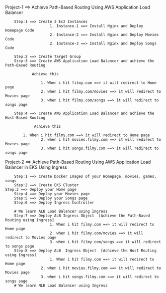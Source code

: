 Project-1 ==> Achieve Path-Based Routing Using AWS Application Load Balancer

        Step:1 ==> Create 3 Ec2 Instances 
                        1. Instance-1 ==> Install Nginx and Deploy Homepage Code
                        2. Instance-2 ==> Install Nginx and Deploy Movies Code
                        2. Instance-3 ==> Install Nginx and Deploy Songs Code

        Step:2 ==> Create Target Group
        Step:3 ==> Create AWS Application Load Balancer and achieve the Path-Based Routing

                Achieve this

	                1. When i hit filmy.com ==> it will redirect to Home page
	                2. when i hit filmy.com/movies ==> it will redirect to Movies page
	                3. when i hit filmy.com/songs ==> it will redirect to songs page

        Step:4 ==> Create AWS Application Load Balancer and achieve the Host-Based Routing

                 Achieve this

   			1. When i hit filmy.com ==> it will redirect to Home page
	                2. when i hit movies.filmy.com ==> it will redirect to Movies page
	                3. when i hit songs.filmy.com ==> it will redirect to songs page


Project-2 ==> Achieve Path-Based Routing Using AWS Application Load Balancer in EKS Using Ingress
        
        Step:1 ==> Create Docker Images of your Homepage, movies, games, songs
        Step:2 ==> Create EKS Cluster
	Step:3 ==> Deploy your Home page 
        Step:4 ==> Deploy your Movies page
        Step:5 ==> Deploy your Songs page 
        Step:6 ==> Deploy Ingress Controller
       
        # We learn ALB Load Balancer using Ingress
        Step:7 ==> Deploy ALB Ingress Object  [Achieve the Path-Based Routing using Ingress]
                        1. When i hit filmy.com ==> it will redirect to Home page
                        2. when i hit filmy.com/movies ==> it will redirect to Movies page
                        3. when i hit filmy.com/songs ==> it will redirect to songs page
        Step:8 ==> Deploy ALB  Ingress Object  [Achieve the Host Routing using Ingress]
                        1. When i hit filmy.com ==> it will redirect to Home page
	                2. when i hit movies.filmy.com ==> it will redirect to Movies page
	                3. when i hit songs.filmy.com ==> it will redirect to songs page
        # We learn NLB Load Balancer using Ingress
